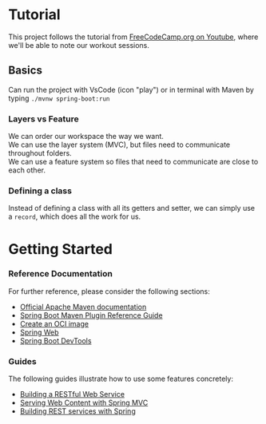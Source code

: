 # Tutorial

This project follows the tutorial from [FreeCodeCamp.org on Youtube](https://www.youtube.com/watch?v=31KTdfRH6nY&t=288s), where we'll be able to note our workout sessions.

## Basics

Can run the project with VsCode (icon "play") or in terminal with Maven by typing `./mvnw spring-boot:run`

### Layers vs Feature

We can order our workspace the way we want.  
We can use the layer system (MVC), but files need to communicate throughout folders.  
We can use a feature system so files that need to communicate are close to each other.

### Defining a class

Instead of defining a class with all its getters and setter, we can simply use a `record`, which does all the work for us.

# Getting Started

### Reference Documentation

For further reference, please consider the following sections:

- [Official Apache Maven documentation](https://maven.apache.org/guides/index.html)
- [Spring Boot Maven Plugin Reference Guide](https://docs.spring.io/spring-boot/docs/3.2.4/maven-plugin/reference/html/)
- [Create an OCI image](https://docs.spring.io/spring-boot/docs/3.2.4/maven-plugin/reference/html/#build-image)
- [Spring Web](https://docs.spring.io/spring-boot/docs/3.2.4/reference/htmlsingle/index.html#web)
- [Spring Boot DevTools](https://docs.spring.io/spring-boot/docs/3.2.4/reference/htmlsingle/index.html#using.devtools)

### Guides

The following guides illustrate how to use some features concretely:

- [Building a RESTful Web Service](https://spring.io/guides/gs/rest-service/)
- [Serving Web Content with Spring MVC](https://spring.io/guides/gs/serving-web-content/)
- [Building REST services with Spring](https://spring.io/guides/tutorials/rest/)
